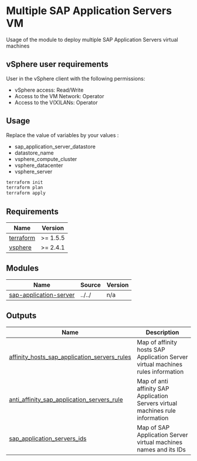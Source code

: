 <!-- BEGIN_TF_DOCS -->
# Multiple SAP Application Servers VM

Usage of the module to deploy multiple SAP Application Servers virtual machines

## vSphere user requirements

User in the vSphere client with the following permissions:
- vSphere access: Read/Write
- Access to the VM Network: Operator
- Access to the V(X)LANs: Operator

## Usage
Replace the value of variables by your values :
- sap\_application\_server\_datastore
- datastore\_name
- vsphere\_compute\_cluster
- vsphere\_datacenter
- vsphere\_server

```bash
terraform init
terraform plan
terraform apply
```

## Requirements

| Name | Version |
|------|---------|
| <a name="requirement_terraform"></a> [terraform](#requirement\_terraform) | >= 1.5.5 |
| <a name="requirement_vsphere"></a> [vsphere](#requirement\_vsphere) | >= 2.4.1 |

## Modules

| Name | Source | Version |
|------|--------|---------|
| <a name="module_sap-application-server"></a> [sap-application-server](#module\_sap-application-server) | ../../ | n/a |

## Outputs

| Name | Description |
|------|-------------|
| <a name="output_affinity_hosts_sap_application_servers_rules"></a> [affinity\_hosts\_sap\_application\_servers\_rules](#output\_affinity\_hosts\_sap\_application\_servers\_rules) | Map of affinity hosts SAP Application Server virtual machines rules information |
| <a name="output_anti_affinity_sap_application_servers_rule"></a> [anti\_affinity\_sap\_application\_servers\_rule](#output\_anti\_affinity\_sap\_application\_servers\_rule) | Map of anti affinity SAP Application Servers virtual machines rule information |
| <a name="output_sap_application_servers_ids"></a> [sap\_application\_servers\_ids](#output\_sap\_application\_servers\_ids) | Map of SAP Application Server virtual machines names and its IDs |
<!-- END_TF_DOCS -->